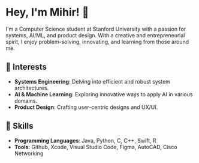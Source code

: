 # Hey, I'm Mihir! 👋

I'm a Computer Science student at Stanford University with a passion for systems, AI/ML, and product design. With a creative and entrepreneurial spirit, I enjoy problem-solving, innovating, and learning from those around me.

## 🌟 Interests

- **Systems Engineering**: Delving into efficient and robust system architectures.
- **AI & Machine Learning**: Exploring innovative ways to apply AI in various domains.
- **Product Design**: Crafting user-centric designs and UX/UI.


## 💼 Skills

- **Programming Languages**: Java, Python, C, C++, Swift, R
- **Tools**: Github, Xcode, Visual Studio Code, Figma, AutoCAD, Cisco Networking
